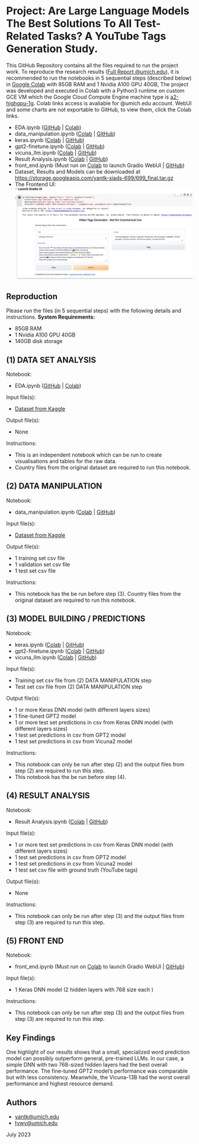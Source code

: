 <README FILE>

# Project: Are Large Language Models The Best Solutions To All Test-Related Tasks? A YouTube Tags Generation Study. 

This GitHub Repository contains all the files required to run the project work. To reproduce the research results ([Full Report @umich.edu](https://docs.google.com/document/d/1zwRzSSbwNaA2s6xfjEJoCOfMp2S7mzZ-0guKQoUDB8s/edit?usp=drive_link)), it is recommended to run the notebooks in 5 sequential steps (described below) in [Google Colab](https://research.google.com/colaboratory/) with 85GB RAM and 1 Nvidia A100 GPU 40GB, The project was developed and executed in Colab with a Python3 runtime on custom GCE VM which the Google Cloud Compute Engine machine type is [a2-highgpu-1g](https://cloud.google.com/compute/docs/gpus#a100-gpus). Colab links access is avaliable for @umich.edu account. WebUI and some charts are not exportable to GitHub, to view them, click the Colab links.   

- EDA.ipynb ([GitHub](https://github.com/yantkumich/siads699/blob/main/EDA.ipynb) | [Colab](https://colab.research.google.com/drive/1oojE6nFQkMFOQ7f5NirYp_huq5gmFE5B)) 
- data_manipulation.ipynb ([Colab](https://colab.research.google.com/drive/1xFZchhN3woar0cZcOQvAzDicFvdNqNAc) | [GitHub](https://github.com/yantkumich/siads699/blob/main/data_manipulation.ipynb))
- keras.ipynb ([Colab](https://colab.research.google.com/drive/1EYJTsd703Lw-cK7douNm_D4jPbm7t20f) | [GitHub](https://github.com/yantkumich/siads699/blob/main/keras.ipynb))
- gpt2-finetune.ipynb ([Colab](https://colab.research.google.com/drive/18OhlW-zZPG05nbWsDMLNtG5oDpQqalAB) | [GitHub](https://github.com/yantkumich/siads699/blob/main/gpt2-finetune.ipynb))
- vicuna_llm.ipynb ([Colab](https://colab.research.google.com/drive/1alEpd0BDmSGe2W8XbOSzI7h71KK_OaQN) | [GitHub](https://github.com/yantkumich/siads699/blob/main/vicuna_llm.ipynb))
- Result Analysis.ipynb ([Colab](https://colab.research.google.com/drive/1gMCIYKZZPM39zykHig3dGYdIX-VT9y4V) | [GitHub](https://github.com/yantkumich/siads699/blob/main/Result%20Analysis.ipynb))
- front_end.ipynb (Must run on [Colab](https://colab.research.google.com/drive/1ZbmRJOJ5URAoqclIZOKhHrBDGt13Hv1p)  to launch Gradio WebUI | [GitHub](https://github.com/yantkumich/siads699/blob/main/front_end.ipynb))
- Dataset, Results and Models can be downloaded at https://storage.googleapis.com/yantk-siads-699/699_final.tar.gz
- The Frontend UI:
![Alt text](https://github.com/yantkumich/siads699/blob/main/frontend_in_colab.png)

## Reproduction
Please run the files (in 5 sequential steps) with the following details and instructions.
**System Requirements:** 
 - 85GB RAM  
 - 1 Nvidia A100 GPU 40GB
 - 140GB disk storage

## (1) DATA SET ANALYSIS

Notebook:
- EDA.ipynb ([GitHub](https://github.com/yantkumich/siads699/blob/main/EDA.ipynb) | [Colab](https://colab.research.google.com/drive/1oojE6nFQkMFOQ7f5NirYp_huq5gmFE5B)) 

Input file(s):
- [Dataset from Kaggle](https://www.kaggle.com/datasets/rsrishav/youtube-trending-video-dataset)

Output file(s):
- None

Instructions: 
- This is an independent notebook which can be run to create visualisations and tables for the raw data. 
- Country files from the original dataset are required to run this notebook.

## (2) DATA MANIPULATION
Notebook:
- data_manipulation.ipynb ([Colab](https://colab.research.google.com/drive/1xFZchhN3woar0cZcOQvAzDicFvdNqNAc) | [GitHub](https://github.com/yantkumich/siads699/blob/main/data_manipulation.ipynb))

Input file(s):
- [Dataset from Kaggle](https://www.kaggle.com/datasets/rsrishav/youtube-trending-video-dataset)

Output file(s):
- 1 training set csv file
- 1 validation set csv file
- 1 test set csv file

Instructions: 
- This notebook has the be run before step (3). Country files from the original dataset are required to run this notebook.

## (3) MODEL BUILDING / PREDICTIONS
Notebook:
- keras.ipynb ([Colab](https://colab.research.google.com/drive/1EYJTsd703Lw-cK7douNm_D4jPbm7t20f) | [GitHub](https://github.com/yantkumich/siads699/blob/main/keras.ipynb))
- gpt2-finetune.ipynb ([Colab](https://colab.research.google.com/drive/18OhlW-zZPG05nbWsDMLNtG5oDpQqalAB) | [GitHub](https://github.com/yantkumich/siads699/blob/main/gpt2-finetune.ipynb))
- vicuna_llm.ipynb ([Colab](https://colab.research.google.com/drive/1alEpd0BDmSGe2W8XbOSzI7h71KK_OaQN) | [GitHub](https://github.com/yantkumich/siads699/blob/main/vicuna_llm.ipynb))

Input file(s): 
- Training set csv file from (2) DATA MANIPULATION step
- Test set csv file from (2) DATA MANIPULATION step

Output file(s):
- 1 or more Keras DNN model (with different layers sizes)
- 1 fine-tuned GPT2 model
- 1 or more test set predictions in csv from Keras DNN model (with different layers sizes)
- 1 test set predictions in csv from GPT2 model
- 1 test set predictions in csv from Vicuna2 model

Instructions: 
- This notebook can only be run after step (2) and the output files from step (2) are required to run this step. 
- This notebook has the be run before step (4).

## (4) RESULT ANALYSIS
Notebook:
- Result Analysis.ipynb ([Colab](https://colab.research.google.com/drive/1gMCIYKZZPM39zykHig3dGYdIX-VT9y4V) | [GitHub](https://github.com/yantkumich/siads699/blob/main/Result%20Analysis.ipynb))

Input file(s): 
- 1 or more test set predictions in csv from Keras DNN model (with different layers sizes)
- 1 test set predictions in csv from GPT2 model
- 1 test set predictions in csv from Vicuna2 model
- 1 test set csv file with ground truth (YouTube tags)

Output file(s):
- None

Instructions: 
- This notebook can only be run after step (3) and the output files from step (3) are required to run this step. 

## (5) FRONT END
Notebook:
- front_end.ipynb (Must run on [Colab](https://colab.research.google.com/drive/1ZbmRJOJ5URAoqclIZOKhHrBDGt13Hv1p)  to launch Gradio WebUI | [GitHub](https://github.com/yantkumich/siads699/blob/main/front_end.ipynb))

Input file(s): 
- 1 Keras DNN model (2 hidden layers with 768 size each )

Instructions: 
- This notebook can only be run after step (3) and the output files from step (3) are required to run this step. 

## Key Findings
One highlight of our results shows that a small, specialized word prediction model can possibly outperform general, pre-trained LLMs. In our case, a simple DNN with two 768-sized hidden layers had the best overall performance. The fine-tuned GPT2 model’s performance was comparable but with less consistency. Meanwhile, the Vicuna-13B had the worst overall performance and highest resource demand.

##  Authors
- [yantk@umich.edu](mailto:yantk@umich.edu)
- [tywy@umich.edu](mailto:tywy@umich.edu)

July 2023

<END OF README FILE>
